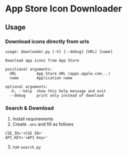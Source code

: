 # App Store Icon Downloader
## Usage
### Download icons directly from urls
```shell script
usage: downloader.py [-h] [--debug] [URL] [name]

Download app icons from App Store

positional arguments:
  URL         App Store URL (apps.apple.com...)
  name        Application name

optional arguments:
  -h, --help  show this help message and exit
  --debug     print only instead of download
```
### Search & Download
1. Install requirements
2. Create `.env` and fill as follows
```dotenv
CSE_ID='<CSE ID>'
API_KEY='<API Key>'
```
3. run `search.py`